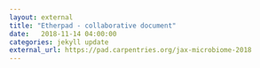 ```yaml
---
layout: external
title: "Etherpad - collaborative document"
date:   2018-11-14 04:00:00
categories: jekyll update
external_url: https://pad.carpentries.org/jax-microbiome-2018
---
```

